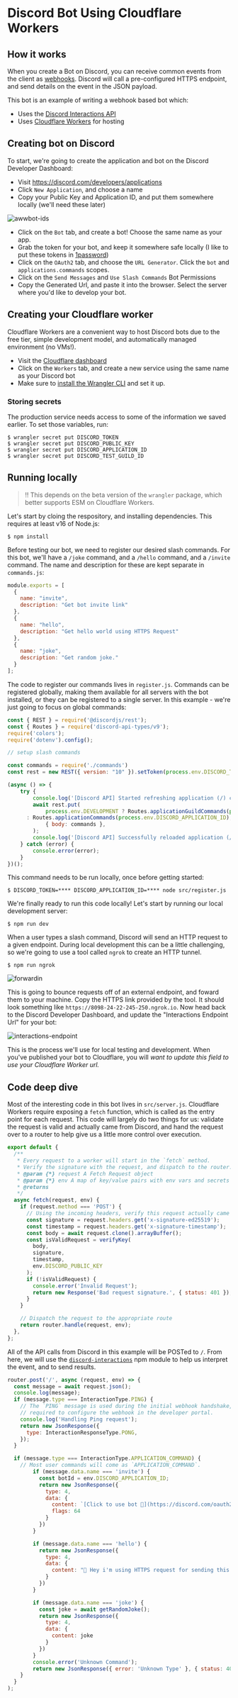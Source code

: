# Discord Bot Using Cloudflare Workers
## How it works

When you create a Bot on Discord, you can receive common events from the client as [webhooks](https://discord.com/developers/docs/resources/webhook). Discord will call a pre-configured HTTPS endpoint, and send details on the event in the JSON payload.

This bot is an example of writing a webhook based bot which:

- Uses the [Discord Interactions API](https://discord.com/developers/docs/interactions/receiving-and-responding)
- Uses [Cloudflare Workers](https://workers.cloudflare.com/) for hosting

## Creating bot on Discord

To start, we're going to create the application and bot on the Discord Developer Dashboard:

- Visit https://discord.com/developers/applications
- Click `New Application`, and choose a name
- Copy your Public Key and Application ID, and put them somewhere locally (we'll need these later)

![awwbot-ids](https://user-images.githubusercontent.com/534619/157505267-a361a871-e06f-4e3e-876f-cf401908dd49.png)

- Click on the `Bot` tab, and create a bot! Choose the same name as your app.
- Grab the token for your bot, and keep it somewhere safe locally (I like to put these tokens in [1password](https://1password.com/))
- Click on the `OAuth2` tab, and choose the `URL Generator`. Click the `bot` and `applications.commands` scopes.
- Click on the `Send Messages` and `Use Slash Commands` Bot Permissions
- Copy the Generated Url, and paste it into the browser. Select the server where you'd like to develop your bot.

## Creating your Cloudflare worker

Cloudflare Workers are a convenient way to host Discord bots due to the free tier, simple development model, and automatically managed environment (no VMs!).

- Visit the [Cloudflare dashboard](https://dash.cloudflare.com/)
- Click on the `Workers` tab, and create a new service using the same name as your Discord bot
- Make sure to [install the Wrangler CLI](https://developers.cloudflare.com/workers/cli-wrangler/install-update/) and set it up.

### Storing secrets

The production service needs access to some of the information we saved earlier. To set those variables, run:

```
$ wrangler secret put DISCORD_TOKEN
$ wrangler secret put DISCORD_PUBLIC_KEY
$ wrangler secret put DISCORD_APPLICATION_ID
$ wrangler secret put DISCORD_TEST_GUILD_ID
```

## Running locally

> :bangbang: This depends on the beta version of the `wrangler` package, which better supports ESM on Cloudflare Workers.

Let's start by cloing the respository, and installing dependencies.  This requires at least v16 of Node.js:

```
$ npm install
```

Before testing our bot, we need to register our desired slash commands.  For this bot, we'll have a `/joke` command, and a `/hello` command, and a `/invite` command.  The name and description for these are kept separate in `commands.js`:

```js
module.exports = [
  {
    name: "invite",
    description: "Get bot invite link"
  },
  {
    name: "hello",
    description: "Get hello world using HTTPS Request"
  },
  {
    name: "joke",
    description: "Get random joke."
  }
];
```

The code to register our commands lives in `register.js`.  Commands can be registered globally, making them available for all servers with the bot installed, or they can be registered to a single server.  In this example - we're just going to focus on global commands:

```js
const { REST } = require('@discordjs/rest');
const { Routes } = require('discord-api-types/v9');
require('colors');
require('dotenv').config();

// setup slash commands

const commands = require('./commands')
const rest = new REST({ version: "10" }).setToken(process.env.DISCORD_TOKEN);

(async () => {
	try {
		console.log('[Discord API] Started refreshing application (/) commands.'.yellow);
		await rest.put(
			process.env.DEVELOPMENT ? Routes.applicationGuildCommands(process.env.DISCORD_APPLICATION_ID, process.env.DISCORD_TEST_GUILD_ID)
      : Routes.applicationCommands(process.env.DISCORD_APPLICATION_ID),
			{ body: commands },
		);
		console.log('[Discord API] Successfully reloaded application (/) commands.'.green);
	} catch (error) {
		console.error(error);
	}
})();
```

This command needs to be run locally, once before getting started:
```
$ DISCORD_TOKEN=**** DISCORD_APPLICATION_ID=**** node src/register.js
```

We're finally ready to run this code locally! Let's start by running our local development server:

```
$ npm run dev
```

When a user types a slash command, Discord will send an HTTP request to a given endpoint. During local development this can be a little challenging, so we're going to use a tool called `ngrok` to create an HTTP tunnel.

```
$ npm run ngrok
```

![forwardin](https://user-images.githubusercontent.com/534619/157511497-19c8cef7-c349-40ec-a9d3-4bc0147909b0.png)

This is going to bounce requests off of an external endpoint, and foward them to your machine.  Copy the HTTPS link provided by the tool.  It should look something like `https://8098-24-22-245-250.ngrok.io`.  Now head back to the Discord Developer Dashboard, and update the "Interactions Endpoint Url" for your bot:

![interactions-endpoint](https://user-images.githubusercontent.com/534619/157510959-6cf0327a-052a-432c-855b-c662824f15ce.png)

This is the process we'll use for local testing and development. When you've published your bot to Cloudflare, you will *want to update this field to use your Cloudflare Worker url.*


## Code deep dive

Most of the interesting code in this bot lives in `src/server.js`. Cloudflare Workers require exposing a `fetch` function, which is called as the entry point for each request. This code will largely do two things for us: validate the request is valid and actually came from Discord, and hand the request over to a router to help give us a little more control over execution.

```js
export default {
  /**
   * Every request to a worker will start in the `fetch` method.
   * Verify the signature with the request, and dispatch to the router.
   * @param {*} request A Fetch Request object
   * @param {*} env A map of key/value pairs with env vars and secrets from the cloudflare env.
   * @returns
   */
  async fetch(request, env) {
    if (request.method === 'POST') {
      // Using the incoming headers, verify this request actually came from discord.
      const signature = request.headers.get('x-signature-ed25519');
      const timestamp = request.headers.get('x-signature-timestamp');
      const body = await request.clone().arrayBuffer();
      const isValidRequest = verifyKey(
        body,
        signature,
        timestamp,
        env.DISCORD_PUBLIC_KEY
      );
      if (!isValidRequest) {
        console.error('Invalid Request');
        return new Response('Bad request signature.', { status: 401 });
      }
    }

    // Dispatch the request to the appropriate route
    return router.handle(request, env);
  },
};
```

All of the API calls from Discord in this example will be POSTed to `/`. From here, we will use the [`discord-interactions`](https://github.com/discord/discord-interactions-js) npm module to help us interpret the event, and to send results.

```js
router.post('/', async (request, env) => {
  const message = await request.json();
  console.log(message);
  if (message.type === InteractionType.PING) {
    // The `PING` message is used during the initial webhook handshake, and is
    // required to configure the webhook in the developer portal.
    console.log('Handling Ping request');
    return new JsonResponse({
      type: InteractionResponseType.PONG,
    });
  }

  if (message.type === InteractionType.APPLICATION_COMMAND) {
    // Most user commands will come as `APPLICATION_COMMAND`.
        if (message.data.name === 'invite') {
          const botId = env.DISCORD_APPLICATION_ID;
          return new JsonResponse({
            type: 4,
            data: {
              content: `[Click to use bot 🥳](https://discord.com/oauth2/authorize?client_id=${botId}&scope=applications.commands)`,
              flags: 64
            }
          })
        }

        if (message.data.name === 'hello') {
          return new JsonResponse({
            type: 4,
            data: {
              content: "👋 Hey i'm using HTTPS request for sending this message using interactions"
            }
          })
        }

        if (message.data.name === 'joke') {
          const joke = await getRandomJoke();
          return new JsonResponse({
            type: 4,
            data: {
              content: joke
            }
          })
        }
        console.error('Unknown Command');
        return new JsonResponse({ error: 'Unknown Type' }, { status: 400 });
    }
  }
);
```
